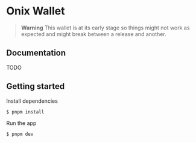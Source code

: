 # Onix Wallet

> **Warning**
> This wallet is at its early stage so things might not work as expected and might break between a release and another.

## Documentation

TODO

## Getting started

Install dependencies

```sh
$ pnpm install
```

Run the app

```sh
$ pnpm dev
```
